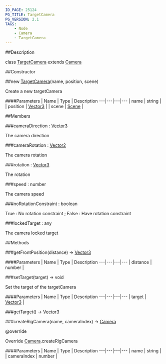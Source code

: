 ```yaml
---
ID_PAGE: 25124
PG_TITLE: TargetCamera
PG_VERSION: 2.1
TAGS:
    - Node
    - Camera
    - TargetCamera
---
```

##Description

class [TargetCamera](/classes/2.2/TargetCamera) extends [Camera](/classes/2.2/Camera)



##Constructor

##new [TargetCamera](/classes/2.2/TargetCamera)(name, position, scene)

Create a new targetCamera

####Parameters
 | Name | Type | Description
---|---|---|---
 | name | string | 
 | position | [Vector3](/classes/2.2/Vector3) | 
 | scene | [Scene](/classes/2.2/Scene) | 

##Members

###cameraDirection : [Vector3](/classes/2.2/Vector3)

The camera direction

###cameraRotation : [Vector2](/classes/2.2/Vector2)

The camera rotation

###rotation : [Vector3](/classes/2.2/Vector3)

The rotation

###speed : number

The camera speed

###noRotationConstraint : boolean

True : No rotation constraint ; False : Have rotation constraint

###lockedTarget : any

The camera locked target

##Methods

###getFrontPosition(distance) &rarr; [Vector3](/classes/2.2/Vector3)



####Parameters
 | Name | Type | Description
---|---|---|---
 | distance | number | 

###setTarget(target) &rarr; void

Set the target of the targetCamera

####Parameters
 | Name | Type | Description
---|---|---|---
 | target | [Vector3](/classes/2.2/Vector3) | 

###getTarget() &rarr; [Vector3](/classes/2.2/Vector3)


###createRigCamera(name, cameraIndex) &rarr; [Camera](/classes/2.2/Camera)

@override

Override [Camera](/classes/2.2/Camera).createRigCamera

####Parameters
 | Name | Type | Description
---|---|---|---
 | name | string | 
 | cameraIndex | number | 

